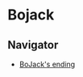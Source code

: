 # Bojack
## Navigator
- [BoJack's ending](https://screenrant.com/bojack-horseman-season-6-ending-explained-pool-dead-alive-song/)